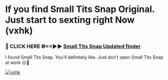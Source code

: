 # If you find Small Tits Snap Original. Just start to sexting right Now (vxhk)

<h3>🔴 CLICK HERE 🌐==►► <a href="https://tinyurl.com/mtbk5fxa" rel="nofollow">Small Tits Snap Updated finder</a></h3>

I found Small Tits Snap. You'll definitely like. Just don't open Small Tits Snap at work 😉💬

[![vxhk](https://i.imgur.com/Q8WKrnY.jpeg)](https://tinyurl.com/mtbk5fxa)
